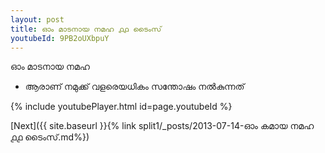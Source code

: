 ```yaml
---
layout: post
title: ഓം മാടനായ നമഹ ൧൧ ടൈംസ്
youtubeId: 9PB2oUXbpuY
---
```

 
 
 ഓം മാടനായ നമഹ 
 
 -  ആരാണ് നമുക്ക് വളരെയധികം സന്തോഷം നൽകുന്നത് 
 
  
 
  
 
 
 
 
 
 


{% include youtubePlayer.html id=page.youtubeId %}
 
[Next]({{ site.baseurl }}{% link  split1/_posts/2013-07-14-ഓം കമായ നമഹ ൧൧ ടൈംസ്.md%})
 
